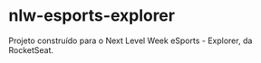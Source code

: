 # nlw-esports-explorer
Projeto construído para o Next Level Week eSports - Explorer, da RocketSeat.
